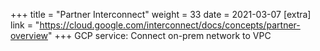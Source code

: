+++
title = "Partner Interconnect"
weight = 33
date = 2021-03-07
[extra]
link = "https://cloud.google.com/interconnect/docs/concepts/partner-overview"
+++
GCP service: Connect on-prem network to VPC

